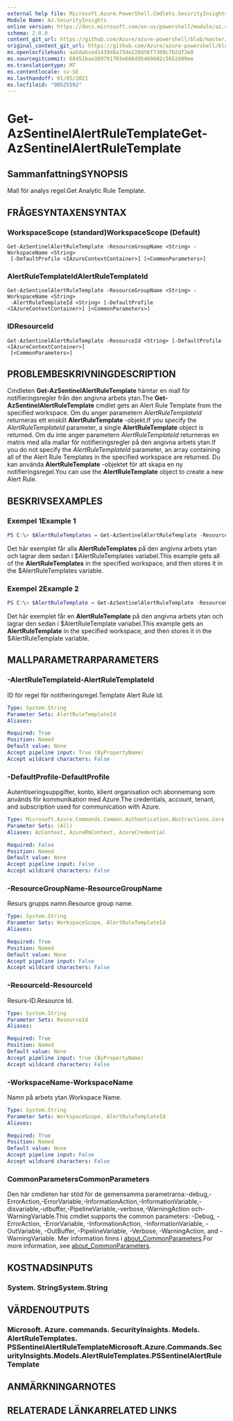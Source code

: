 ```yaml
---
external help file: Microsoft.Azure.PowerShell.Cmdlets.SecurityInsights.dll-Help.xml
Module Name: Az.SecurityInsights
online version: https://docs.microsoft.com/en-us/powershell/module/az.securityinsights/get-azsentinelalertruletemplate
schema: 2.0.0
content_git_url: https://github.com/Azure/azure-powershell/blob/master/src/SecurityInsights/SecurityInsights/help/Get-AzSentinelAlertRuleTemplate.md
original_content_git_url: https://github.com/Azure/azure-powershell/blob/master/src/SecurityInsights/SecurityInsights/help/Get-AzSentinelAlertRuleTemplate.md
ms.openlocfilehash: aa5dabced1439d8a754e220d56f7309c7b2df3e0
ms.sourcegitcommit: 68451baa389791703e666d95469602c5652609ee
ms.translationtype: MT
ms.contentlocale: sv-SE
ms.lasthandoff: 01/05/2021
ms.locfileid: "98525592"
---
```

# <span data-ttu-id="781a1-101">Get-AzSentinelAlertRuleTemplate</span><span class="sxs-lookup"><span data-stu-id="781a1-101">Get-AzSentinelAlertRuleTemplate</span></span>

## <span data-ttu-id="781a1-102">Sammanfattning</span><span class="sxs-lookup"><span data-stu-id="781a1-102">SYNOPSIS</span></span>
<span data-ttu-id="781a1-103">Mall för analys regel.</span><span class="sxs-lookup"><span data-stu-id="781a1-103">Get Analytic Rule Template.</span></span>

## <span data-ttu-id="781a1-104">FRÅGESYNTAXEN</span><span class="sxs-lookup"><span data-stu-id="781a1-104">SYNTAX</span></span>

### <span data-ttu-id="781a1-105">WorkspaceScope (standard)</span><span class="sxs-lookup"><span data-stu-id="781a1-105">WorkspaceScope (Default)</span></span>
```
Get-AzSentinelAlertRuleTemplate -ResourceGroupName <String> -WorkspaceName <String>
 [-DefaultProfile <IAzureContextContainer>] [<CommonParameters>]
```

### <span data-ttu-id="781a1-106">AlertRuleTemplateId</span><span class="sxs-lookup"><span data-stu-id="781a1-106">AlertRuleTemplateId</span></span>
```
Get-AzSentinelAlertRuleTemplate -ResourceGroupName <String> -WorkspaceName <String>
 -AlertRuleTemplateId <String> [-DefaultProfile <IAzureContextContainer>] [<CommonParameters>]
```

### <span data-ttu-id="781a1-107">ID</span><span class="sxs-lookup"><span data-stu-id="781a1-107">ResourceId</span></span>
```
Get-AzSentinelAlertRuleTemplate -ResourceId <String> [-DefaultProfile <IAzureContextContainer>]
 [<CommonParameters>]
```

## <span data-ttu-id="781a1-108">PROBLEMBESKRIVNING</span><span class="sxs-lookup"><span data-stu-id="781a1-108">DESCRIPTION</span></span>
<span data-ttu-id="781a1-109">Cmdleten **Get-AzSentinelAlertRuleTemplate** hämtar en mall för notifieringsregler från den angivna arbets ytan.</span><span class="sxs-lookup"><span data-stu-id="781a1-109">The **Get-AzSentinelAlertRuleTemplate** cmdlet gets an Alert Rule Template from the specified workspace.</span></span>
<span data-ttu-id="781a1-110">Om du anger parametern *AlertRuleTemplateId* returneras ett enskilt **AlertRuleTemplate** -objekt.</span><span class="sxs-lookup"><span data-stu-id="781a1-110">If you specify the *AlertRuleTemplateId* parameter, a single **AlertRuleTemplate** object is returned.</span></span>
<span data-ttu-id="781a1-111">Om du inte anger parametern *AlertRuleTemplateId* returneras en matris med alla mallar för notifieringsregler på den angivna arbets ytan.</span><span class="sxs-lookup"><span data-stu-id="781a1-111">If you do not specify the *AlertRuleTemplateId* parameter, an array containing all of the Alert Rule Templates in the specified workspace are returned.</span></span>
<span data-ttu-id="781a1-112">Du kan använda **AlertRuleTemplate** -objektet för att skapa en ny notifieringsregel.</span><span class="sxs-lookup"><span data-stu-id="781a1-112">You can use the **AlertRuleTemplate** object to create a new Alert Rule.</span></span>

## <span data-ttu-id="781a1-113">BESKRIVS</span><span class="sxs-lookup"><span data-stu-id="781a1-113">EXAMPLES</span></span>

### <span data-ttu-id="781a1-114">Exempel 1</span><span class="sxs-lookup"><span data-stu-id="781a1-114">Example 1</span></span>
```powershell
PS C:\> $AlertRuleTemplates = Get-AzSentinelAlertRuleTemplate -ResourceGroupName "MyResourceGroup" -WorkspaceName "MyWorkspaceName"
```

<span data-ttu-id="781a1-115">Det här exemplet får alla **AlertRuleTemplates** på den angivna arbets ytan och lagrar dem sedan i $AlertRuleTemplates variabel.</span><span class="sxs-lookup"><span data-stu-id="781a1-115">This example gets all of the **AlertRuleTemplates** in the specified workspace, and then stores it in the $AlertRuleTemplates variable.</span></span>

### <span data-ttu-id="781a1-116">Exempel 2</span><span class="sxs-lookup"><span data-stu-id="781a1-116">Example 2</span></span>
```powershell
PS C:\> $AlertRuleTemplate = Get-AzSentinelAlertRuleTemplate -ResourceGroupName "MyResourceGroup" -WorkspaceName "MyWorkspaceName" -AlertRuleTemplateId "MyAlertRuleTemplateId"
```

<span data-ttu-id="781a1-117">Det här exemplet får en **AlertRuleTemplate** på den angivna arbets ytan och lagrar den sedan i $AlertRuleTemplate variabel.</span><span class="sxs-lookup"><span data-stu-id="781a1-117">This example gets an **AlertRuleTemplate** in the specified workspace, and then stores it in the $AlertRuleTemplate variable.</span></span>

## <span data-ttu-id="781a1-118">MALLPARAMETRAR</span><span class="sxs-lookup"><span data-stu-id="781a1-118">PARAMETERS</span></span>

### <span data-ttu-id="781a1-119">-AlertRuleTemplateId</span><span class="sxs-lookup"><span data-stu-id="781a1-119">-AlertRuleTemplateId</span></span>
<span data-ttu-id="781a1-120">ID för regel för notifieringsregel.</span><span class="sxs-lookup"><span data-stu-id="781a1-120">Template Alert Rule Id.</span></span>

```yaml
Type: System.String
Parameter Sets: AlertRuleTemplateId
Aliases:

Required: True
Position: Named
Default value: None
Accept pipeline input: True (ByPropertyName)
Accept wildcard characters: False
```

### <span data-ttu-id="781a1-121">-DefaultProfile</span><span class="sxs-lookup"><span data-stu-id="781a1-121">-DefaultProfile</span></span>
<span data-ttu-id="781a1-122">Autentiseringsuppgifter, konto, klient organisation och abonnemang som används för kommunikation med Azure.</span><span class="sxs-lookup"><span data-stu-id="781a1-122">The credentials, account, tenant, and subscription used for communication with Azure.</span></span>

```yaml
Type: Microsoft.Azure.Commands.Common.Authentication.Abstractions.Core.IAzureContextContainer
Parameter Sets: (All)
Aliases: AzContext, AzureRmContext, AzureCredential

Required: False
Position: Named
Default value: None
Accept pipeline input: False
Accept wildcard characters: False
```

### <span data-ttu-id="781a1-123">-ResourceGroupName</span><span class="sxs-lookup"><span data-stu-id="781a1-123">-ResourceGroupName</span></span>
<span data-ttu-id="781a1-124">Resurs grupps namn.</span><span class="sxs-lookup"><span data-stu-id="781a1-124">Resource group name.</span></span>

```yaml
Type: System.String
Parameter Sets: WorkspaceScope, AlertRuleTemplateId
Aliases:

Required: True
Position: Named
Default value: None
Accept pipeline input: False
Accept wildcard characters: False
```

### <span data-ttu-id="781a1-125">-ResourceId</span><span class="sxs-lookup"><span data-stu-id="781a1-125">-ResourceId</span></span>
<span data-ttu-id="781a1-126">Resurs-ID.</span><span class="sxs-lookup"><span data-stu-id="781a1-126">Resource Id.</span></span>

```yaml
Type: System.String
Parameter Sets: ResourceId
Aliases:

Required: True
Position: Named
Default value: None
Accept pipeline input: True (ByPropertyName)
Accept wildcard characters: False
```

### <span data-ttu-id="781a1-127">-WorkspaceName</span><span class="sxs-lookup"><span data-stu-id="781a1-127">-WorkspaceName</span></span>
<span data-ttu-id="781a1-128">Namn på arbets ytan.</span><span class="sxs-lookup"><span data-stu-id="781a1-128">Workspace Name.</span></span>

```yaml
Type: System.String
Parameter Sets: WorkspaceScope, AlertRuleTemplateId
Aliases:

Required: True
Position: Named
Default value: None
Accept pipeline input: False
Accept wildcard characters: False
```

### <span data-ttu-id="781a1-129">CommonParameters</span><span class="sxs-lookup"><span data-stu-id="781a1-129">CommonParameters</span></span>
<span data-ttu-id="781a1-130">Den här cmdleten har stöd för de gemensamma parametrarna:-debug,-ErrorAction,-ErrorVariable,-InformationAction,-InformationVariable,-disvariable,-utbuffer,-PipelineVariable,-verbose,-WarningAction och-WarningVariable.</span><span class="sxs-lookup"><span data-stu-id="781a1-130">This cmdlet supports the common parameters: -Debug, -ErrorAction, -ErrorVariable, -InformationAction, -InformationVariable, -OutVariable, -OutBuffer, -PipelineVariable, -Verbose, -WarningAction, and -WarningVariable.</span></span> <span data-ttu-id="781a1-131">Mer information finns i [about_CommonParameters](http://go.microsoft.com/fwlink/?LinkID=113216).</span><span class="sxs-lookup"><span data-stu-id="781a1-131">For more information, see [about_CommonParameters](http://go.microsoft.com/fwlink/?LinkID=113216).</span></span>

## <span data-ttu-id="781a1-132">KOSTNADS</span><span class="sxs-lookup"><span data-stu-id="781a1-132">INPUTS</span></span>

### <span data-ttu-id="781a1-133">System. String</span><span class="sxs-lookup"><span data-stu-id="781a1-133">System.String</span></span>
## <span data-ttu-id="781a1-134">VÄRDEN</span><span class="sxs-lookup"><span data-stu-id="781a1-134">OUTPUTS</span></span>

### <span data-ttu-id="781a1-135">Microsoft. Azure. commands. SecurityInsights. Models. AlertRuleTemplates. PSSentinelAlertRuleTemplate</span><span class="sxs-lookup"><span data-stu-id="781a1-135">Microsoft.Azure.Commands.SecurityInsights.Models.AlertRuleTemplates.PSSentinelAlertRuleTemplate</span></span>
## <span data-ttu-id="781a1-136">ANMÄRKNINGAR</span><span class="sxs-lookup"><span data-stu-id="781a1-136">NOTES</span></span>

## <span data-ttu-id="781a1-137">RELATERADE LÄNKAR</span><span class="sxs-lookup"><span data-stu-id="781a1-137">RELATED LINKS</span></span>
